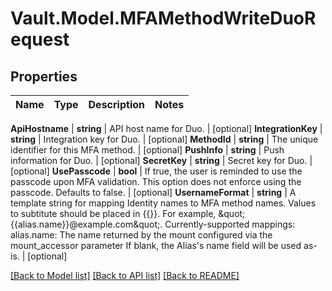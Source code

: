 # Vault.Model.MFAMethodWriteDuoRequest

## Properties

Name | Type | Description | Notes
------------ | ------------- | ------------- | -------------

**ApiHostname** | **string** | API host name for Duo. | [optional] **IntegrationKey** | **string** | Integration key for Duo. | [optional] **MethodId** | **string** | The unique identifier for this MFA method. | [optional] **PushInfo** | **string** | Push information for Duo. | [optional] **SecretKey** | **string** | Secret key for Duo. | [optional] **UsePasscode** | **bool** | If true, the user is reminded to use the passcode upon MFA validation. This option does not enforce using the passcode. Defaults to false. | [optional] **UsernameFormat** | **string** | A template string for mapping Identity names to MFA method names. Values to subtitute should be placed in {{}}. For example, \&quot;{{alias.name}}@example.com\&quot;. Currently-supported mappings: alias.name: The name returned by the mount configured via the mount_accessor parameter If blank, the Alias&#x27;s name field will be used as-is. | [optional] 

[[Back to Model list]](../README.md#documentation-for-models) [[Back to API list]](../README.md#documentation-for-api-endpoints) [[Back to README]](../README.md)

